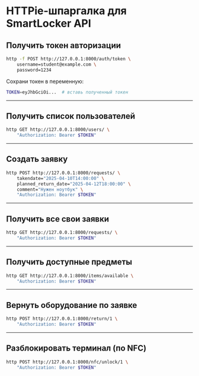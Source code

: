 
# HTTPie-шпаргалка для SmartLocker API

## Получить токен авторизации

```bash
http -f POST http://127.0.0.1:8000/auth/token \
    username=student@example.com \
    password=1234
```

Сохрани токен в переменную:
```bash
TOKEN=eyJhbGciOi...  # вставь полученный токен
```

---

## Получить список пользователей

```bash
http GET http://127.0.0.1:8000/users/ \
    "Authorization: Bearer $TOKEN"
```

---

## Создать заявку

```bash
http POST http://127.0.0.1:8000/requests/ \
    takendate="2025-04-10T14:00:00" \
    planned_return_date="2025-04-12T18:00:00" \
    comment="Нужен ноутбук" \
    "Authorization: Bearer $TOKEN"
```

---

## Получить все свои заявки

```bash
http GET http://127.0.0.1:8000/requests/ \
    "Authorization: Bearer $TOKEN"
```

---

## Получить доступные предметы

```bash
http GET http://127.0.0.1:8000/items/available \
    "Authorization: Bearer $TOKEN"
```

---

## Вернуть оборудование по заявке

```bash
http POST http://127.0.0.1:8000/return/1 \
    "Authorization: Bearer $TOKEN"
```

---

## Разблокировать терминал (по NFC)

```bash
http POST http://127.0.0.1:8000/nfc/unlock/1 \
    "Authorization: Bearer $TOKEN"
```

